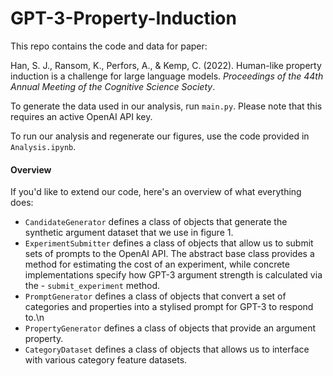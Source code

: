 # GPT-3-Property-Induction

This repo contains the code and data for paper:

Han, S. J., Ransom, K., Perfors, A., & Kemp, C. (2022). Human-like property induction is a challenge for large language models. *Proceedings of the 44th Annual Meeting of the Cognitive Science Society*.

To generate the data used in our analysis, run `main.py`. Please note that this requires an active OpenAI API key.

To run our analysis and regenerate our figures, use the code provided in `Analysis.ipynb`.

#### Overview

If you'd like to extend our code, here's an overview of what everything does:

- `CandidateGenerator` defines a class of objects that generate the synthetic argument dataset that we use in figure 1.
- `ExperimentSubmitter` defines a class of objects that allow us to submit sets of prompts to the OpenAI API. The abstract base class provides a method for estimating the cost of an experiment, while concrete implementations specify how GPT-3 argument strength is calculated via the - `submit_experiment` method.
- `PromptGenerator` defines a class of objects that convert a set of categories and properties into a stylised prompt for GPT-3 to respond to.\n
- `PropertyGenerator` defines a class of objects that provide an argument property.
- `CategoryDataset` defines a class of objects that allows us to interface with various category feature datasets.

